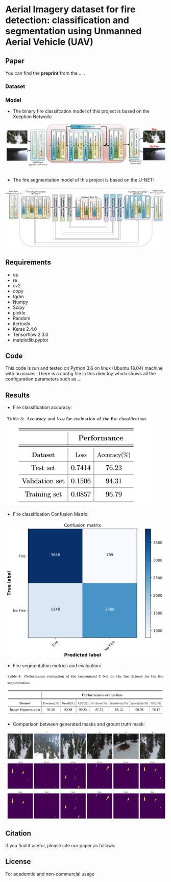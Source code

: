 # Aerial Imagery dataset for fire detection: classification and segmentation using Unmanned Aerial Vehicle (UAV)

## Paper
<!--- just ou can find the **article** related to this code [here at IEEE](https://ieeexplore.ieee.org/abstract/document/8824917) or --->
You can find the **preprint** from the  ... .
<!--- [Arxiv website](https://arxiv.org/pdf/1904.07380.pdf).--->

### Dataset

### Model
* The binary fire classifcation model of this project is based on the Xception Network:

![Alt text](/frames/small_Xception_model.PNG)
<br/>
<br/>

* The fire segmentation model of this project is based on the U-NET:

![Alt text](/frames/u-net-segmentation.PNG)

## Requirements
* os
* re
* cv2
* copy
* tqdm
* Numpy
* Scipy
* pickle
* Random
* itertools
* Keras 2.4.0
* Tensorflow 2.3.0
* matplotlib.pyplot

## Code
This code is run and tested on Python 3.6 on linux (Ubuntu 18.04) machine with no issues. There is a config file in this directoy which shows all the configuration parameters such as ...

## Results
* Fire classification accuracy:

![Alt text](/Output/classification.PNG)

* Fire classification Confusion Matrix:

![Alt text](/Output/confusion.PNG)

* Fire segmentation metrics and evaluation:

![Alt text](/Output/segmentation.PNG)

* Comparison between generated masks and grount truth mask:

![Alt text](/Output/segmentation_sample.PNG)


## Citation
If you find it useful, please cite our paper as follows:


## License
For academtic and non-commercial usage


